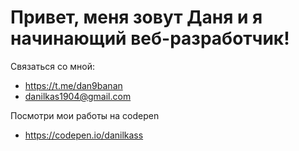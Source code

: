 # Привет, меня зовут Даня и я начинающий веб-разработчик!

Связаться со мной:
- https://t.me/dan9banan
- danilkas1904@gmail.com

Посмотри мои работы на codepen
- https://codepen.io/danilkass
